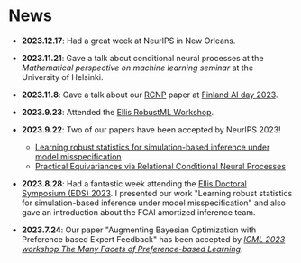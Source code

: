 # News
- **2023.12.17**: Had a great week at NeurIPS in New Orleans.
- **2023.11.21**: Gave a talk about conditional neural processes at the *Mathematical perspective on machine learning seminar* at the University of Helsinki.
- **2023.11.8**: Gave a talk about our [RCNP](https://arxiv.org/abs/2306.10915) paper at [Finland AI day 2023](https://fcai.fi/ai-day-2023).
- **2023.9.23**: Attended the [Ellis RobustML Workshop](https://sites.google.com/view/ellis-robust-ml-workshop/home).
- **2023.9.22**: Two of our papers have been accepted by NeurIPS 2023!
	- [Learning robust statistics for simulation-based inference under model misspecification](https://arxiv.org/abs/2305.15871) 
	- [Practical Equivariances via Relational Conditional Neural Processes](https://arxiv.org/abs/2306.10915)
- **2023.8.28**: Had a fantastic week attending the [Ellis Doctoral Symposium (EDS) 2023](https://fcai.fi/eds2023/home). I presented our work "Learning robust statistics for simulation-based inference under model misspecification" and also gave an introduction about the FCAI amortized inference team.

- **2023.7.24**: Our paper "Augmenting Bayesian Optimization with Preference based Expert Feedback" has been accepted by *[ICML 2023 workshop The Many Facets of Preference-based Learning](https://sites.google.com/view/mfpl-icml-2023/home)*.




